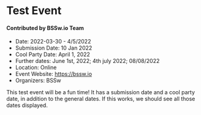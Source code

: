 # Test Event

#### Contributed by BSSw.io Team

- Date: 2022-03-30 - 4/5/2022
- Submission Date: 10 Jan 2022
- Cool Party Date: April 1, 2022
- Further dates: June 1st, 2022; 4th july 2022; 08/08/2022
- Location: Online
- Event Website: https://bssw.io
- Organizers: BSSw

This test event will be a fun time! It has a submission date and a cool party date, in addition to the general dates. If this works, we should see all those dates displayed.

<!---
Publish: yes
Pinned: no
Topics: high performance computing, projects and organizations
--->
